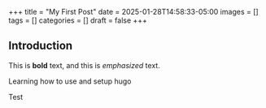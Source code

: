 +++
title = "My First Post"
date = 2025-01-28T14:58:33-05:00
images = []
tags = []
categories = []
draft = false
+++

## Introduction

This is **bold** text, and this is *emphasized* text.

Learning how to use and setup hugo

Test